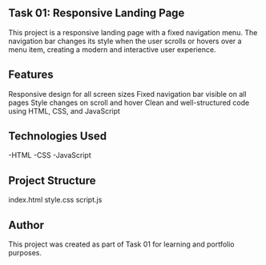 ## Task 01: Responsive Landing Page
This project is a responsive landing page with a fixed navigation menu. The navigation bar changes its style when the user scrolls or hovers over a menu item, creating a modern and interactive user experience.

## Features
Responsive design for all screen sizes
Fixed navigation bar visible on all pages
Style changes on scroll and hover
Clean and well-structured code using HTML, CSS, and JavaScript
## Technologies Used
   -HTML
   -CSS
   -JavaScript
## Project Structure
   index.html
   style.css
   script.js
## Author
This project was created as part of Task 01 for learning and portfolio purposes.
